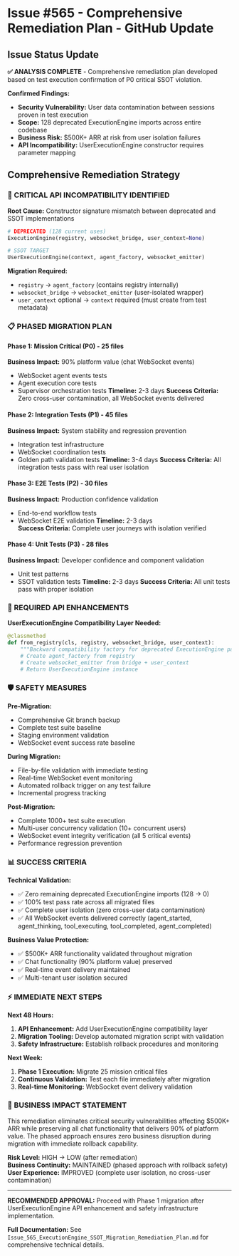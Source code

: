 # Issue #565 - Comprehensive Remediation Plan - GitHub Update

## Issue Status Update

**✅ ANALYSIS COMPLETE** - Comprehensive remediation plan developed based on test execution confirmation of P0 critical SSOT violation.

**Confirmed Findings:**
- **Security Vulnerability:** User data contamination between sessions proven in test execution  
- **Scope:** 128 deprecated ExecutionEngine imports across entire codebase
- **Business Risk:** $500K+ ARR at risk from user isolation failures
- **API Incompatibility:** UserExecutionEngine constructor requires parameter mapping

## Comprehensive Remediation Strategy

### 🚨 CRITICAL API INCOMPATIBILITY IDENTIFIED

**Root Cause:** Constructor signature mismatch between deprecated and SSOT implementations

```python
# DEPRECATED (128 current uses)
ExecutionEngine(registry, websocket_bridge, user_context=None)

# SSOT TARGET  
UserExecutionEngine(context, agent_factory, websocket_emitter)
```

**Migration Required:**
- `registry` → `agent_factory` (contains registry internally)
- `websocket_bridge` → `websocket_emitter` (user-isolated wrapper)
- `user_context` optional → `context` required (must create from test metadata)

### 📋 PHASED MIGRATION PLAN

#### Phase 1: Mission Critical (P0) - 25 files
**Business Impact:** 90% platform value (chat WebSocket events)
- WebSocket agent events tests
- Agent execution core tests  
- Supervisor orchestration tests
**Timeline:** 2-3 days
**Success Criteria:** Zero cross-user contamination, all WebSocket events delivered

#### Phase 2: Integration Tests (P1) - 45 files  
**Business Impact:** System stability and regression prevention
- Integration test infrastructure
- WebSocket coordination tests
- Golden path validation tests
**Timeline:** 3-4 days
**Success Criteria:** All integration tests pass with real user isolation

#### Phase 3: E2E Tests (P2) - 30 files
**Business Impact:** Production confidence validation
- End-to-end workflow tests
- WebSocket E2E validation
**Timeline:** 2-3 days  
**Success Criteria:** Complete user journeys with isolation verified

#### Phase 4: Unit Tests (P3) - 28 files
**Business Impact:** Developer confidence and component validation
- Unit test patterns
- SSOT validation tests
**Timeline:** 2-3 days
**Success Criteria:** All unit tests pass with proper isolation

### 🔧 REQUIRED API ENHANCEMENTS

**UserExecutionEngine Compatibility Layer Needed:**
```python
@classmethod
def from_registry(cls, registry, websocket_bridge, user_context):
    """Backward compatibility factory for deprecated ExecutionEngine pattern."""
    # Create agent_factory from registry
    # Create websocket_emitter from bridge + user_context  
    # Return UserExecutionEngine instance
```

### 🛡️ SAFETY MEASURES

**Pre-Migration:**
- Comprehensive Git branch backup
- Complete test suite baseline  
- Staging environment validation
- WebSocket event success rate baseline

**During Migration:**
- File-by-file validation with immediate testing
- Real-time WebSocket event monitoring
- Automated rollback trigger on any test failure
- Incremental progress tracking

**Post-Migration:**
- Complete 1000+ test suite execution
- Multi-user concurrency validation (10+ concurrent users)
- WebSocket event integrity verification (all 5 critical events)
- Performance regression prevention

### 📊 SUCCESS CRITERIA

**Technical Validation:**
- ✅ Zero remaining deprecated ExecutionEngine imports (128 → 0)
- ✅ 100% test pass rate across all migrated files
- ✅ Complete user isolation (zero cross-user data contamination)  
- ✅ All WebSocket events delivered correctly (agent_started, agent_thinking, tool_executing, tool_completed, agent_completed)

**Business Value Protection:**
- ✅ $500K+ ARR functionality validated throughout migration
- ✅ Chat functionality (90% platform value) preserved
- ✅ Real-time event delivery maintained
- ✅ Multi-tenant user isolation secured

### ⚡ IMMEDIATE NEXT STEPS

**Next 48 Hours:**
1. **API Enhancement:** Add UserExecutionEngine compatibility layer
2. **Migration Tooling:** Develop automated migration script with validation
3. **Safety Infrastructure:** Establish rollback procedures and monitoring

**Next Week:**
1. **Phase 1 Execution:** Migrate 25 mission critical files
2. **Continuous Validation:** Test each file immediately after migration
3. **Real-time Monitoring:** WebSocket event delivery validation

### 🎯 BUSINESS IMPACT STATEMENT

This remediation eliminates critical security vulnerabilities affecting $500K+ ARR while preserving all chat functionality that delivers 90% of platform value. The phased approach ensures zero business disruption during migration with immediate rollback capability.

**Risk Level:** HIGH → LOW (after remediation)  
**Business Continuity:** MAINTAINED (phased approach with rollback safety)
**User Experience:** IMPROVED (complete user isolation, no cross-user contamination)

---

**RECOMMENDED APPROVAL:** Proceed with Phase 1 migration after UserExecutionEngine API enhancement and safety infrastructure implementation.

**Full Documentation:** See `Issue_565_ExecutionEngine_SSOT_Migration_Remediation_Plan.md` for comprehensive technical details.